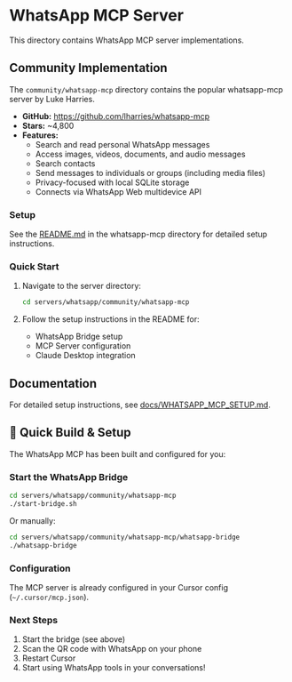 # WhatsApp MCP Server

This directory contains WhatsApp MCP server implementations.

## Community Implementation

The `community/whatsapp-mcp` directory contains the popular whatsapp-mcp server by Luke Harries.

- **GitHub:** https://github.com/lharries/whatsapp-mcp
- **Stars:** ~4,800
- **Features:**
  - Search and read personal WhatsApp messages
  - Access images, videos, documents, and audio messages
  - Search contacts
  - Send messages to individuals or groups (including media files)
  - Privacy-focused with local SQLite storage
  - Connects via WhatsApp Web multidevice API

### Setup

See the [README.md](community/whatsapp-mcp/README.md) in the whatsapp-mcp directory for detailed setup instructions.

### Quick Start

1. Navigate to the server directory:

   ```bash
   cd servers/whatsapp/community/whatsapp-mcp
   ```

2. Follow the setup instructions in the README for:
   - WhatsApp Bridge setup
   - MCP Server configuration
   - Claude Desktop integration

## Documentation

For detailed setup instructions, see [docs/WHATSAPP_MCP_SETUP.md](../../docs/WHATSAPP_MCP_SETUP.md).

## 🚀 Quick Build & Setup

The WhatsApp MCP has been built and configured for you:

### Start the WhatsApp Bridge

```bash
cd servers/whatsapp/community/whatsapp-mcp
./start-bridge.sh
```

Or manually:

```bash
cd servers/whatsapp/community/whatsapp-mcp/whatsapp-bridge
./whatsapp-bridge
```

### Configuration

The MCP server is already configured in your Cursor config (`~/.cursor/mcp.json`).

### Next Steps

1. Start the bridge (see above)
2. Scan the QR code with WhatsApp on your phone
3. Restart Cursor
4. Start using WhatsApp tools in your conversations!
